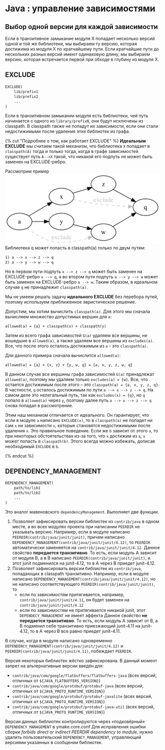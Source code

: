 # Java : управление зависимостями

## Выбор одной версии для каждой зависимости
Если в транзитивное замыкание модуля X попадает несколько версий одной и той же библиотеки, мы выбираем ту версию, которая достижима из модуля X по кратчайшему пути. Если кратчайшие пути до нескольких разных версий имеют одинаковую длину, мы выбираем версию, которая встречается первой при обходе в глубину из модуля Х.

## EXCLUDE
```
EXCLUDE(
    lib/prefix1
    lib/prefix2
    ...
)
```
Если в транзитивном замыкании модуля есть библиотеки, чей путь начинается с одного из `library/prefixN`, они будут исключены из classpath. В classpath также не попадут их зависимости, если они стали недостижимыми после удаления этих библиотек из графа.

{% cut "Подробнее о том, как работает EXCLUDE" %}
**Идеальным EXCLUDE** мы считаем такой механизм, что библиотека `X` попадает в `classpath(A)` тогда и только тогда, когда в графе зависимостей существует путь `A-->X` такой, что никакой его подпуть не может быть заменен на EXCLUDE-ребро.

Рассмотрим пример
![exclude-example](exclude-example.png "Пример")
Библиотека q может попасть в classpath(a) только по двум путям:
```
1) a --> x --> z --> q
2) a --> y --> w --> q
```
Но в первом пути подпуть `x --> z --> q` может быть заменен на EXCLUDE-ребро `x --> q`, а во втором пути подпуть `a --> y --> w` может быть заменен на EXCLUDE-ребро `a --> w`. Таким образом, в идеальном случае `q` не принадлежит `classpath(a)`.

Мы не умеем решать задачу **идеального EXCLUDE** без перебора путей, поэтому используем приближенное эвристическое решение.

Допустим, мы хотим вычислить `classpath(a)`. Для этого мы сначала вычисляем множество допустимых вершин для `a`:
```
allowed(a) = {a} + classpath(x) + classpath(y)
```
Затем из всего графа зависимостей `G(a)` удаляем все вершины, не вошедшие в `allowed(a)`, а также удаляем все вершины из `excludes(a)`. Все, что после этого осталось достижимым из `a` - это `classpath(a)`.

Для данного примера сначала вычислится `allowed(a)`:
```
allowed(a) = {a} + {x, z} + {y, w, q} = {a, x, y, z, w, q}
```
В данном случае все вершины графа зависимостей `G(a)` принадлежат `allowed(a)`, поэтому мы удаляем только `excludes(a) = {w}`. Все, что остается достижимым после этого – это `classpath(a) = {a, x, y, z, q}`. В частности, `q` осталось достижимым по пути `a --> x --> z --> q`. На самом деле это нелегальный путь, так как `excludes(x) = {q}`, но `q` попало в `allowed(a)` через `y`, поэтому далее путь `a --> x --> z --> q` снова попадал в рассмотрение.

Этим наш механизм отличается от идеального. Он гарантирует, что если в модуле `a` написано `EXCLUDE(x)`, то в `classpath(a)` не попадет ни сам `x` ни зависимости `x`, которые становятся недостижимыми после удаления `x`. Это правильное поведение. Если же `b` зависит от этого `a`, то при некоторых обстоятельствах из-за того, что `x` достижим из `a`, `x` может попасть в `classpath(b)`. Этого всегда можно избежать, дописав необходимый `EXCLUDE` в `b`.

{% endcut %}

## DEPENDENCY_MANAGEMENT
```
DEPENDENCY_MANAGEMENT(
    path/to/lib1
    path/to/lib2
    ...
)
```

Это аналог мавеновского `dependencyManagement`. Выполняет две функции.
1. Позволяет зафиксировать версии библиотек из `contrib/java` в одном месте, а во всех модулях проекта при написании `PEERDIR` не указывать версию.
   Например, если в модуле написано `PEERDIR(contrib/java/junit/junit)`, причем написано `DEPENDENCY_MANAGEMENT(contrib/java/junit/junit/4.12)`, то `PEERDIR` автоматически заменяется на `contrib/java/junit/junit/4.12`.
   Данное свойство **передается транзитивно**. То есть, если модуль A зависит от модуля B, а в B написано `PEERDIR(contrib/java/junit/junit)`, и этот junit подменился на junit-4.12, то в A через B приедет junit-4.12.
2. Позволяет зафиксировать версии библиотек из `contrib/java`, попадающих в classpath транзитивно.
   Например, если в модуле написано `DEPENDENCY_MANAGEMENT(contrib/java/junit/junit/4.12)`, но не написано соответствующего `PEERDIR(contrib/java/junit/junit)`, то
   * если по зависимостям притягивается, например, `contrib/java/junit/junit/4.11`, он будет заменен на `contrib/java/junit/junit/4.12`
   * если по зависимостям не притягивается никакой junit, этот `DEPENDECY_MANAGEMENT` не имеет эффекта
   Данное свойство **не передается транзитивно**. То есть, если модуль A зависит от B, а B подменил себе транзитивно приезжающий junit-4.11 на junit-4.12, то в A через B все равно приедет junit-4.11.

В случае, когда в модуле написано одновременно `DEPENDENCY_MANAGEMENT(contrib/java/junit/junit/4.12)` и `PEERDIR(contrib/java/junit/junit/4.11)`, побеждает `PEERDIR`.

Версия некоторых библиотек жёстко зафиксирована.
В данный момент запрет на альтернативные версии введён для:

* `contrib/java/com/google/flatbuffers/flatbuffers-java` (всех версий, отличных от `${JAVA_FLATBUFFERS_VERSION}`)
* `contrib/java/com/google/protobuf/protobuf-java` (всех версий, отличных от `${JAVA_PROTO_RUNTIME_VERSION}`)
* `contrib/java/com/google/protobuf/protobuf-javalite` (всех версий, отличных от `${JAVA_PROTO_RUNTIME_VERSION}`)
* `contrib/java/com/google/protobuf/protobuf-java-util` (всех версий, отличных от `${JAVA_PROTO_RUNTIME_VERSION}`)

Версии данных библиотек контролируются через «подковёрный» `DEPENDENCY_MANAGEMENT` в ymake.core.conf
Для исправления ошибки сборки _forbids direct or indirect PEERDIR dependency to module_,
нужно удалить пользовательский `DEPENDENCY_MANAGEMENT`,
управляющий версиями указанных в сообщении библиотек.
